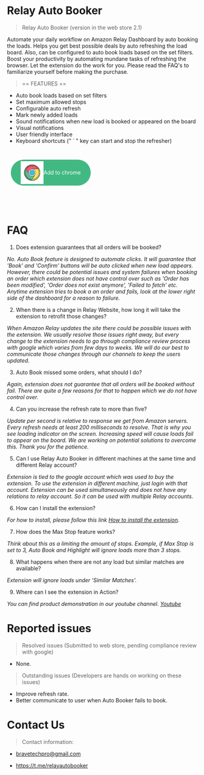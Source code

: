 # Relay Auto Booker

> Relay Auto Booker (version in the web store 2.1)

Automate your daily workflow on Amazon Relay Dashboard by auto booking the loads. Helps you get best possible deals by auto refreshing the load board. Also, can be configured to auto book loads based on the set filters. Boost your productivity by automating mundane tasks of refreshing the browser. Let the extension do the work for you. Please read the FAQ's to familiarize yourself before making the purchase.

> == FEATURES ==

- Auto book loads based on set filters
- Set maximum allowed stops
- Configurable auto refresh
- Mark newly added loads
- Sound notifications when new load is booked or appeared on the board
- Visual notifications
- User friendly interface
- Keyboard shortcuts (" ` " key can start and stop the refresher)

<br/>
<a href="https://chrome.google.com/webstore/detail/relay-auto-booker/ikdalniioengaefjkpkhfcgjemdfhpfg" target="_blank" style="padding: 4px 26px;
background: #42b983;
border-radius: 50px;
margin: 10px;
color: white;
text-decoration: none;
font-size: 1em;
position: relative;
display: inline-flex;
align-items: center;"><img 
    src="./img/chrome.svg" 
    alt="Chrome logo"
    height="60"
    width="60" /><span>Add to chrome</span></a>
<br/><br/><br/><br/>

# FAQ

1. Does extension guarantees that all orders will be booked?

_No. Auto Book feature is designed to automate clicks. It will guarantee that 'Book' and 'Confirm' buttons will be auto clicked when new load appears. However, there could be potential issues and system failures when booking an order which extension does not have control over such as 'Order has been modified', 'Order does not exist anymore', 'Failed to fetch' etc. Anytime extension tries to book a an order and fails, look at the lower right side of the dashboard for a reason to failure._

2. When there is a change in Relay Website, how long it will take the extension to retrofit those changes?

_When Amazon Relay updates the site there could be possible issues with the extension. We usually resolve those issues right away, but every change to the extension needs to go through compliance review process with google which varies from few days to weeks. We will do our best to communicate those changes through our channels to keep the users updated._

3. Auto Book missed some orders, what should I do?

_Again, extension does not guarantee that all orders will be booked without fail. There are quite a few reasons for that to happen which we do not have control over._

4. Can you increase the refresh rate to more than five?

_Update per second is relative to response we get from Amazon servers. Every refresh needs at least 200 milliseconds to resolve. That is why you see loading indicator on the screen. Increasing speed will cause loads fail to appear on the board. We are working on potential solutions to overcome this. Thank you for the patience._

5. Can I use Relay Auto Booker in different machines at the same time and different Relay account?

_Extension is tied to the google account which was used to buy the extension. To use the extension in different machine, just login with that account. Extension can be used simultaneously and does not have any relations to relay account. So it can be used with multiple Relay accounts._

6. How can I install the extension?

_For how to install, please follow this link [How to install the extension](https://support.google.com/chrome_webstore/answer/2664769?hl=en)._

7. How does the Max Stop feature works?

_Think about this as a limiting the amount of stops. Example, if Max Stop is set to 3, Auto Book and Highlight will ignore loads more than 3 stops._

8. What happens when there are not any load but similar matches are available?

_Extension will ignore loads under 'Similar Matches'._

9. Where can I see the extension in Action?

_You can find product demonstration in our youtube channel. [Youtube](https://www.youtube.com/channel/UCJud09aGrK02h5tU_I4xUAQ)_

# Reported issues

> Resolved issues (Submitted to web store, pending compliance review with google)

- None.

> Outstanding issues (Developers are hands on working on these issues)

- Improve refresh rate.
- Better communicate to user when Auto Booker fails to book.

# Contact Us

> Contact information:

- bravetechpro@gmail.com

- https://t.me/relayautobooker
